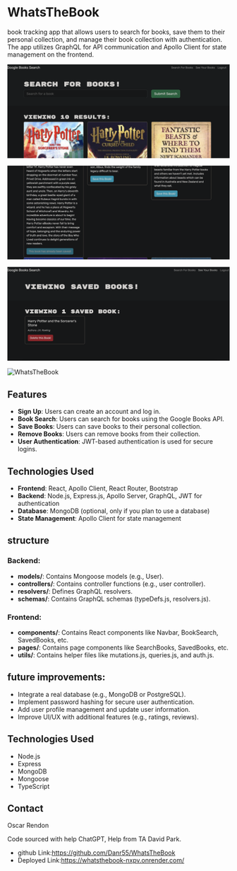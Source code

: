 # WhatsTheBook

 book tracking app that allows users to search for books, save them to their personal collection, and manage their book collection with authentication. The app utilizes GraphQL for API communication and Apollo Client for state management on the frontend.

 ![WhatsTheBook](./Assets/Screenshot%202025-01-16%20at%207.39.50%20PM.png)

![WhatTheBook](./Assets/Screenshot%202025-01-16%20at%207.40.05%20PM.png)

![WhatTheBook](./Assets/Screenshot%202025-01-16%20at%207.40.14%20PM.png)

![WhatsTheBook](./Assets/WhatsTheBook.gif)

## Features

- **Sign Up**: Users can create an account and log in.
- **Book Search**: Users can search for books using the Google Books API.
- **Save Books**: Users can save books to their personal collection.
- **Remove Books**: Users can remove books from their collection.
- **User Authentication**: JWT-based authentication is used for secure logins.
  
## Technologies Used

- **Frontend**: React, Apollo Client, React Router, Bootstrap
- **Backend**: Node.js, Express.js, Apollo Server, GraphQL, JWT for authentication
- **Database**: MongoDB (optional, only if you plan to use a database)
- **State Management**: Apollo Client for state management

## structure

### Backend:
- **models/**: Contains Mongoose models (e.g., User).
- **controllers/**: Contains controller functions (e.g., user controller).
- **resolvers/**: Defines GraphQL resolvers.
- **schemas/**: Contains GraphQL schemas (typeDefs.js, resolvers.js).

### Frontend:
- **components/**: Contains React components like Navbar, BookSearch, SavedBooks, etc.
- **pages/**: Contains page components like SearchBooks, SavedBooks, etc.
- **utils/**: Contains helper files like mutations.js, queries.js, and auth.js.

## future improvements:

- Integrate a real database (e.g., MongoDB or PostgreSQL).
- Implement password hashing for secure user authentication.
- Add user profile management and update user information.
- Improve UI/UX with additional features (e.g., ratings, reviews).

## Technologies Used

- Node.js
- Express
- MongoDB
- Mongoose
- TypeScript

## Contact 

Oscar Rendon

Code sourced with help ChatGPT, Help from TA David Park.

- github Link:https://github.com/Danr55/WhatsTheBook 
- Deployed Link:https://whatsthebook-nxpv.onrender.com/

